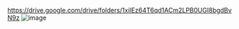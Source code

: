 https://drive.google.com/drive/folders/1xiIEz64T6qd1ACm2LPB0UGI8bgdBvN9z
![image](https://user-images.githubusercontent.com/97594421/199436854-f4f82e9a-c145-43a9-87f6-4d30fd71f36a.png)

